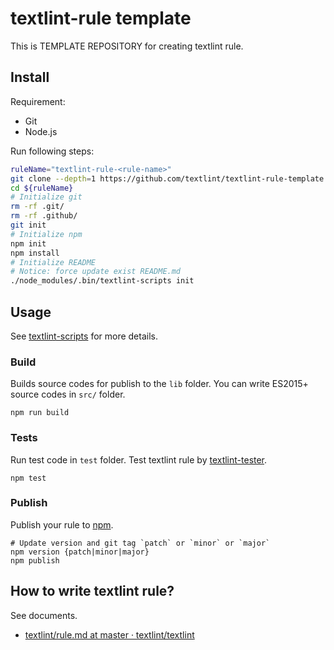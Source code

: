 # textlint-rule template

This is TEMPLATE REPOSITORY for creating textlint rule.

## Install

Requirement:

- Git
- Node.js

Run following steps:

```sh
ruleName="textlint-rule-<rule-name>"
git clone --depth=1 https://github.com/textlint/textlint-rule-template.git ${ruleName}
cd ${ruleName}
# Initialize git
rm -rf .git/
rm -rf .github/
git init
# Initialize npm
npm init
npm install
# Initialize README
# Notice: force update exist README.md
./node_modules/.bin/textlint-scripts init
```

## Usage

See [textlint-scripts](https://github.com/textlint/textlint-scripts "textlint-scripts") for more details.

### Build

Builds source codes for publish to the `lib` folder.
You can write ES2015+ source codes in `src/` folder.

    npm run build
    
### Tests

Run test code in `test` folder.
Test textlint rule by [textlint-tester](https://github.com/textlint/textlint-tester "textlint-tester"). 

    npm test

### Publish

Publish your rule to [npm](https://www.npmjs.com/). 

    # Update version and git tag `patch` or `minor` or `major`
    npm version {patch|minor|major}
    npm publish

## How to write textlint rule?

See documents.

- [textlint/rule.md at master · textlint/textlint](https://github.com/textlint/textlint/blob/master/docs/rule.md "textlint/rule.md at master · textlint/textlint")